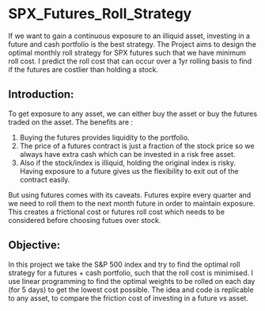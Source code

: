 # SPX_Futures_Roll_Strategy
If we want to gain a continuous exposure to an illiquid asset, investing in a future and cash portfolio is the best strategy. The Project aims to design the optimal monthly roll strategy for SPX futures such that we have minimum roll cost. I predict the roll cost that can occur over a 1yr rolling basis to find if the futures are costlier than holding a stock. 

## Introduction: 
To get exposure to any asset, we can either buy the asset or buy the futures traded on the asset. The benefits are : 
1) Buying the futures provides liquidity to the portfolio. 
2) The price of a futures contract is just a fraction of the stock price so we always have extra cash which can be invested in a risk free asset. 
3) Also if the stock/index is illiquid, holding the original index is risky. Having exposure to a future gives us the flexibility to exit out of the contract easily. 

But using futures comes with its caveats. Futures expire every quarter and we need to roll them to the next month future in order to maintain exposure. This creates a frictional cost or futures roll cost which needs to be considered before choosing futues over stock.

## Objective: 
In this project we take the S&P 500 index and try to find the optimal roll strategy for a futures + cash portfolio, such that the roll cost is minimised. 
I use linear programming to find the optimal weights to be rolled on each day (for 5 days) to get the lowest cost possible. 
The idea and code is replicable to any asset, to compare the friction cost of investing in a future vs asset.

## 
